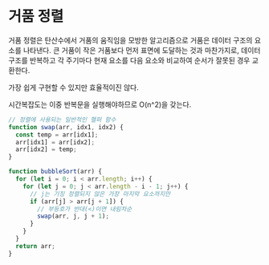 # 거품 정렬

거품 정렬은 탄산수에서 거품의 움직임을 모방한 알고리즘으로 거품은 데이터 구조의 요소를 나타낸다. 큰 거품이 작은 거품보다 먼저 표면에 도달하는 것과 마찬가지로, 데이터 구조를 반복하고 각 주기마다 현재 요소를 다음 요소와 비교하여 순서가 잘못된 경우 교환한다.

가장 쉽게 구현할 수 있지만 효율적이진 않다.

시간복잡도는 이중 반복문을 실행해야하므로 O(n^2)을 갖는다.

```js
// 정렬에 사용되는 일반적인 헬퍼 함수
function swap(arr, idx1, idx2) {
  const temp = arr[idx1];
  arr[idx1] = arr[idx2];
  arr[idx2] = temp;
}

function bubbleSort(arr) {
  for (let i = 0; i < arr.length; i++) {
    for (let j = 0; j < arr.length - i - 1; j++) {
      // j는 기징 정렬되지 않은 가장 마지막 요소까지만
      if (arr[j] > arr[j + 1]) {
        // 부등호가 반대(<)이면 내림차순
        swap(arr, j, j + 1);
      }
    }
  }
  return arr;
}
```
